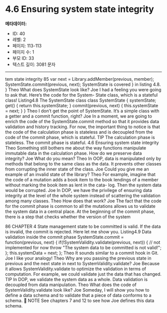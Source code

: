 # 4.6 Ensuring system state integrity

**메타데이터:**
- ID: 40
- 레벨: 2
- 페이지: 113-113
- 페이지 수: 1
- 부모 ID: 33
- 텍스트 길이: 3081 문자

---

tem state integrity 85
var next = Library.addMember(previous, member);
SystemState.commit(previous, next);
SystemState is covered
}
in listing 4.8.
}
Theo What does SystemState look like?
Joe I had a feeling you were going to ask that. Here’s the code for the System-
State class, which is a stateful class!
Listing4.8 The SystemState class
class SystemState {
systemState;
get() {
return this.systemState;
}
commit(previous, next) {
this.systemState = next;
}
}
Theo I don’t get the point of SystemState. It’s a simple class with a getter and a
commit function, right?
Joe In a moment, we are going to enrich the code of the SystemState.commit
method so that it provides data validation and history tracking. For now, the
important thing to notice is that the code of the calculation phase is stateless
and is decoupled from the code of the commit phase, which is stateful.
TIP The calculation phase is stateless. The commit phase is stateful.
4.6 Ensuring system state integrity
Theo Something still bothers me about the way functions manipulate immutable
data in the calculation phase. How do we preserve data integrity?
Joe What do you mean?
Theo In OOP, data is manipulated only by methods that belong to the same class as
the data. It prevents other classes from corrupting the inner state of the class.
Joe Could you give me an example of an invalid state of the library?
Theo For example, imagine that the code of a mutation adds a book item to the
book lendings of a member without marking the book item as lent in the cata-
log. Then the system data would be corrupted.
Joe In DOP, we have the privilege of ensuring data integrity at the level of the
whole system instead of scattering the validation among many classes.
Theo How does that work?
Joe The fact that the code for the commit phase is common to all the mutations
allows us to validate the system data in a central place. At the beginning of the
commit phase, there is a step that checks whether the version of the system

86 CHAPTER 4 State management
state to be committed is valid. If the data is invalid, the commit is rejected.
Here let me show you.
Listing4.9 Data validation inside the commit phase
SystemState.commit = function(previous, next) {
if(!SystemValidity.validate(previous, next)) { // not implemented for now
throw "The system data to be committed is not valid!";
};
this.systemData = next;
};
Theo It sounds similar to a commit hook in Git.
Joe I like your analogy!
Theo Why are you passing the previous state in previous and the next state in next
to SystemValidity.validate?
Joe Because it allows SystemValidity.validate to optimize the validation in
terms of computation. For example, we could validate just the data that has
changed.
TIP In DOP, we validate the system data as a whole. Data validation is decoupled
from data manipulation.
Theo What does the code of SystemValidity.validate look like?
Joe Someday, I will show you how to define a data schema and to validate that a
piece of data conforms to a schema.
 NOTE See chapters 7 and 12 to see how Joe defines this data schema.